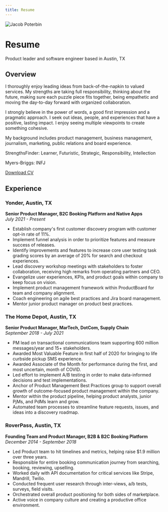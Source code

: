 ```yaml
---
title: Resume
---
```


<div class="hero">
    <img src="/assets/images/profile.png" alt="Jacob Poterbin" class="profile-image">
    <div class="hero-content">
        <h1>Resume</h1>
        <p>Product leader and software engineer based in Austin, TX</p>
    </div>
</div>

## Overview

I thoroughly enjoy leading ideas from back-of-the-napkin to valued services. My strengths are taking full responsibility, thinking about the future, making sure each puzzle piece fits together, being empathetic and moving the day-to-day forward with organized collaboration.

I strongly believe in the power of words, a good first impression and a pragmatic approach. I seek out ideas, people, and experiences that have a positive, lasting impact. I enjoy seeing multiple viewpoints to create something cohesive.

My background includes product management, business management, journalism, marketing, public relations and board experience.

StrengthsFinder: Learner, Futuristic, Strategic, Responsibility, Intellection

Myers-Briggs: INFJ

<a href="#" class="button">Download CV</a>

## Experience

### Yonder, Austin, TX
**Senior Product Manager, B2C Booking Platform and Native Apps**  
*July 2021 - Present*

- Establish company's first customer discovery program with customer opt-in rate of 11%.
- Implement funnel analysis in order to prioritize features and measure success of releases.
- Identify improvements and features to increase core user testing task grading scores by an average of 20% for search and checkout experiences.
- Lead discovery workshop meetings with stakeholders to foster collaboration, receiving high remarks from operating partners and CEO.
- Evangelize user experiences, KPIs, and product goals within company to keep focus on vision.
- Implement product management framework within ProductBoard for team and company alignment.
- Coach engineering on agile best practices and Jira board management.
- Mentor junior product manager on product best practices.

### The Home Depot, Austin, TX
**Senior Product Manager, MarTech, DotCom, Supply Chain**  
*September 2018 - July 2021*

- PM lead on transactional communications team supporting 600 million messages/year and 15+ stakeholders.
- Awarded Most Valuable Feature in first half of 2020 for bringing to life curbside pickup SMS experience.
- Awarded Associate of the Month for performance during the first, and most uncertain, month of COVID.
- Led effort to implement A/B testing in order to make data-informed decisions and test implementations.
- Anchor of Product Management Best Practices group to support overall growth of outcome-focused product management within the company.
- Mentor within the product pipeline, helping product analysts, junior PjMs, and PdMs learn and grow.
- Automated team processes to streamline feature requests, issues, and ideas into a discovery roadmap.

### RoverPass, Austin, TX
**Founding Team and Product Manager, B2B & B2C Booking Platform**  
*December 2014 - September 2018*

- Led Product team to hit timelines and metrics, helping raise $1.9 million over three years.
- Responsible for entire booking communication journey from searching, booking, reviewing, upselling.
- Worked daily with API documentation for critical services like Stripe, Mandrill, Twilio.
- Conducted frequent user research through inter-views, a/b tests, surveys, field visits.
- Orchestrated overall product positioning for both sides of marketplace.
- Active voice in company culture and creating a productive office environment. 
